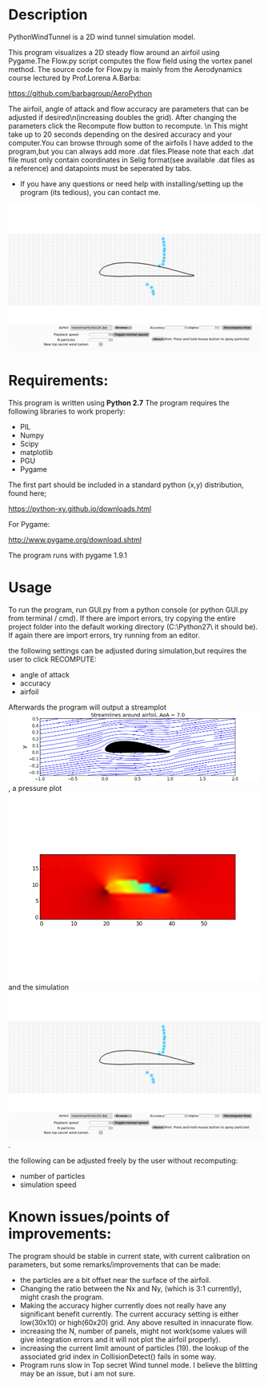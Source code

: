 # Description

PythonWindTunnel is a 2D wind tunnel simulation model.

This program visualizes a 2D steady flow around an airfoil using Pygame.The Flow.py script computes the flow field using the vortex panel method. The source code for Flow.py is mainly from the Aerodynamics course lectured by Prof.Lorena A.Barba:

https://github.com/barbagroup/AeroPython

The airfoil, angle of attack and flow accuracy are parameters that can be adjusted if desired\n(increasing doubles the grid). After changing the parameters click the Recompute flow button to recompute. \n This might take up to 20 seconds depending on the desired accuracy and your computer.You can browse through some of the airfoils I have added to the program,but you can always add more .dat files.Please note that each .dat file must only contain coordinates in Selig format(see available .dat files as a reference) and datapoints must be seperated by tabs.

* If you have any questions or need help with installing/setting up the program (its tedious), you can contact me.

![Wind tunnel](/screenshots/GUI.png)


# Requirements:

This program is written using **Python 2.7**
The program requires the following libraries to work properly:

* PIL
* Numpy
* Scipy
* matplotlib
* PGU
* Pygame

The first part should be included in a standard python (x,y) distribution, found here;

https://python-xy.github.io/downloads.html

For Pygame:

http://www.pygame.org/download.shtml

The program runs with pygame 1.9.1

# Usage

To run the program, run GUI.py from a python console (or python GUI.py from terminal / cmd). 
If there are import errors, try copying the entire project folder into the default working directory (C:\Python27\ it should be).
If again there are import errors, try running from an editor.

the following settings can be adjusted during simulation,but requires the user to click RECOMPUTE:

* angle of attack
* accuracy
* airfoil

Afterwards the program will output a streamplot![Wind tunnel](/screenshots/Stream.png), a pressure plot![Wind tunnel](/screenshots/Pressure.png) and the simulation ![Wind tunnel](/screenshots/GUI.png).

the following can be adjusted freely by the user without recomputing:

* number of particles
* simulation speed



# Known issues/points of improvements:

The program should be stable in current state, with current calibration on parameters, but some remarks/improvements that can be made:

* the particles are a bit offset near the surface of the airfoil.
* Changing the ratio between the Nx and Ny, (which is 3:1 currently), might crash the program.
* Making the accuracy higher currently does not really have any significant benefit currently. The current accuracy setting is either low(30x10) or high(60x20) grid.
Any above resulted in innacurate flow.
* increasing the N, number of panels, might not work(some values will give integration errors and it will not plot the airfoil properly).
* increasing the current limit amount of particles (19). the lookup of the associated grid index in CollisionDetect() fails in some way.
* Program runs slow in Top secret Wind tunnel mode. I believe the blitting may be an issue, but i am not sure.

